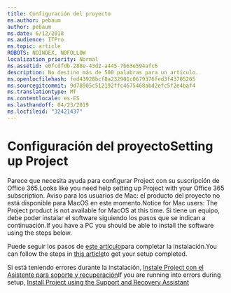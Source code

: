 ```yaml
---
title: Configuración del proyecto
ms.author: pebaum
author: pebaum
ms.date: 6/12/2018
ms.audience: ITPro
ms.topic: article
ROBOTS: NOINDEX, NOFOLLOW
localization_priority: Normal
ms.assetid: e0fcdfdb-288e-43d2-a445-7b63e594afc6
description: No destino más de 500 palabras para un artículo.
ms.openlocfilehash: fed43928bcf8a232901c0679376fed3f43705265
ms.sourcegitcommit: 9d78905c512192ffc4675468abd2efc5f2e4baf4
ms.translationtype: MT
ms.contentlocale: es-ES
ms.lasthandoff: 04/23/2019
ms.locfileid: "32421437"
---
```

# <a name="setting-up-project"></a><span data-ttu-id="e9c25-103">Configuración del proyecto</span><span class="sxs-lookup"><span data-stu-id="e9c25-103">Setting up Project</span></span>

<span data-ttu-id="e9c25-104">Parece que necesita ayuda para configurar Project con su suscripción de Office 365.</span><span class="sxs-lookup"><span data-stu-id="e9c25-104">Looks like you need help setting up Project with your Office 365 subscription.</span></span>
<span data-ttu-id="e9c25-105">Aviso para los usuarios de Mac: el producto del proyecto no está disponible para MacOS en este momento.</span><span class="sxs-lookup"><span data-stu-id="e9c25-105">Notice for Mac users: The Project product is not available for MacOS at this time.</span></span> <span data-ttu-id="e9c25-106">Si tiene un equipo, debe poder instalar el software siguiendo los pasos que se indican a continuación.</span><span class="sxs-lookup"><span data-stu-id="e9c25-106">If you have a PC you should be able to install the software using the steps below.</span></span>
  
<span data-ttu-id="e9c25-107">Puede seguir los pasos de [este artículo](https://support.office.com/article/7059249b-d9fe-4d61-ab96-5c5bf435f281.aspx)para completar la instalación.</span><span class="sxs-lookup"><span data-stu-id="e9c25-107">You can follow the steps in [this article](https://support.office.com/article/7059249b-d9fe-4d61-ab96-5c5bf435f281.aspx)to get your setup completed.</span></span>
  
<span data-ttu-id="e9c25-108">Si está teniendo errores durante la instalación, [Instale Project con el Asistente para soporte y recuperación](https://aka.ms/SaRA-ProjectSetupScenario)</span><span class="sxs-lookup"><span data-stu-id="e9c25-108">If you are running into errors during setup, [Install Project using the Support and Recovery Assistant](https://aka.ms/SaRA-ProjectSetupScenario)</span></span>
